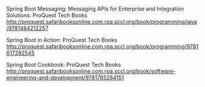Spring Boot Messaging: Messaging APIs for Enterprise and Integration Solutions: ProQuest Tech Books
 http://proquest.safaribooksonline.com.rpa.sccl.org/book/programming/java/9781484212257

Spring Boot in Action: ProQuest Tech Books
 http://proquest.safaribooksonline.com.rpa.sccl.org/book/programming/9781617292545

Spring Boot Cookbook: ProQuest Tech Books
 http://proquest.safaribooksonline.com.rpa.sccl.org/book/software-engineering-and-development/9781785284151

